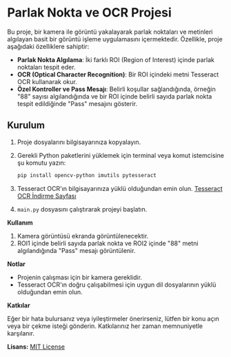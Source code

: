 # Parlak Nokta ve OCR Projesi

Bu proje, bir kamera ile görüntü yakalayarak parlak noktaları ve metinleri algılayan basit bir görüntü işleme uygulamasını içermektedir. Özellikle, proje aşağıdaki özelliklere sahiptir:

- **Parlak Nokta Algılama**: İki farklı ROI (Region of Interest) içinde parlak noktaları tespit eder.
- **OCR (Optical Character Recognition)**: Bir ROI içindeki metni Tesseract OCR kullanarak okur.
- **Özel Kontroller ve Pass Mesajı**: Belirli koşullar sağlandığında, örneğin "88" sayısı algılandığında ve bir ROI içinde belirli sayıda parlak nokta tespit edildiğinde "Pass" mesajını gösterir.

## Kurulum

1. Proje dosyalarını bilgisayarınıza kopyalayın.
2. Gerekli Python paketlerini yüklemek için terminal veya komut istemcisine şu komutu yazın:

   ```bash
   pip install opencv-python imutils pytesseract

1. Tesseract OCR'ın bilgisayarınıza yüklü olduğundan emin olun. [Tesseract OCR İndirme Sayfası](https://github.com/tesseract-ocr/tesseract "Tesseract OCR İndirme Sayfası")

3. `main.py` dosyasını çalıştırarak projeyi başlatın.

**Kullanım**

1. Kamera görüntüsü ekranda görüntülenecektir.
2. ROI1 içinde belirli sayıda parlak nokta ve ROI2 içinde "88" metni algılandığında "Pass" mesajı görüntülenir.

**Notlar**

- Projenin çalışması için bir kamera gereklidir.
- Tesseract OCR'ın doğru çalışabilmesi için uygun dil dosyalarının yüklü olduğundan emin olun.

**Katkılar**

Eğer bir hata bulursanız veya iyileştirmeler önerirseniz, lütfen bir konu açın veya bir çekme isteği gönderin. Katkılarınız her zaman memnuniyetle karşılanır.

**Lisans:** [MIT License](https://chat.openai.com/c/LICENSE "MIT License")
